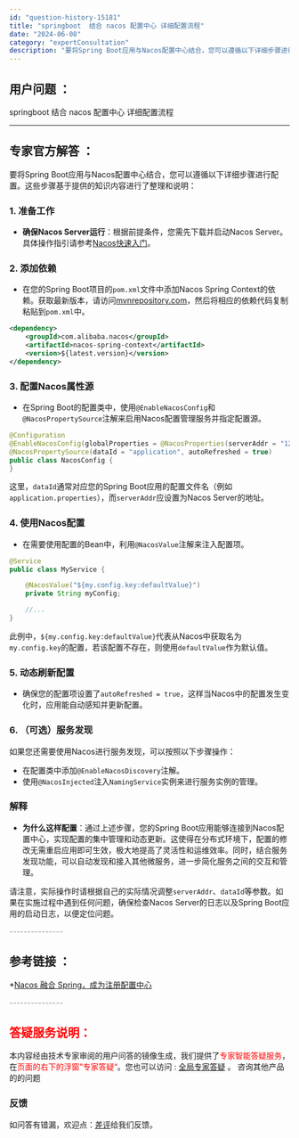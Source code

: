 ```yaml
---
id: "question-history-15181"
title: "springboot  结合 nacos 配置中心 详细配置流程"
date: "2024-06-08"
category: "expertConsultation"
description: "要将Spring Boot应用与Nacos配置中心结合，您可以遵循以下详细步骤进行配置。这些步骤基于提供的知识内容进行了整理和说明：### 1. 准备工作- **确保Nacos Server运行**：根据前提条件，您需先下载并启动Nacos Server。具体操作指引请参考[Nacos快速入门](."
---
```


## 用户问题 ： 
 springboot  结合 nacos 配置中心 详细配置流程  

---------------
## 专家官方解答 ：

要将Spring Boot应用与Nacos配置中心结合，您可以遵循以下详细步骤进行配置。这些步骤基于提供的知识内容进行了整理和说明：

### 1. 准备工作
- **确保Nacos Server运行**：根据前提条件，您需先下载并启动Nacos Server。具体操作指引请参考[Nacos快速入门](../quickstart/quick-start.md)。

### 2. 添加依赖
- 在您的Spring Boot项目的`pom.xml`文件中添加Nacos Spring Context的依赖。获取最新版本，请访问[mvnrepository.com](https://mvnrepository.com/artifact/com.alibaba.nacos/nacos-spring-context)，然后将相应的依赖代码复制粘贴到`pom.xml`中。

```xml
<dependency>
    <groupId>com.alibaba.nacos</groupId>
    <artifactId>nacos-spring-context</artifactId>
    <version>${latest.version}</version>
</dependency>
```

### 3. 配置Nacos属性源
- 在Spring Boot的配置类中，使用`@EnableNacosConfig`和`@NacosPropertySource`注解来启用Nacos配置管理服务并指定配置源。

```java
@Configuration
@EnableNacosConfig(globalProperties = @NacosProperties(serverAddr = "127.0.0.1:8848"))
@NacosPropertySource(dataId = "application", autoRefreshed = true)
public class NacosConfig {
}
```
这里，`dataId`通常对应您的Spring Boot应用的配置文件名（例如`application.properties`），而`serverAddr`应设置为Nacos Server的地址。

### 4. 使用Nacos配置
- 在需要使用配置的Bean中，利用`@NacosValue`注解来注入配置项。

```java
@Service
public class MyService {

    @NacosValue("${my.config.key:defaultValue}")
    private String myConfig;

    //...
}
```
此例中，`${my.config.key:defaultValue}`代表从Nacos中获取名为`my.config.key`的配置，若该配置不存在，则使用`defaultValue`作为默认值。

### 5. 动态刷新配置
- 确保您的配置项设置了`autoRefreshed = true`，这样当Nacos中的配置发生变化时，应用能自动感知并更新配置。

### 6. （可选）服务发现
如果您还需要使用Nacos进行服务发现，可以按照以下步骤操作：
- 在配置类中添加`@EnableNacosDiscovery`注解。
- 使用`@NacosInjected`注入`NamingService`实例来进行服务实例的管理。

### 解释
- **为什么这样配置**：通过上述步骤，您的Spring Boot应用能够连接到Nacos配置中心，实现配置的集中管理和动态更新。这使得在分布式环境下，配置的修改无需重启应用即可生效，极大地提高了灵活性和运维效率。同时，结合服务发现功能，可以自动发现和接入其他微服务，进一步简化服务之间的交互和管理。

请注意，实际操作时请根据自己的实际情况调整`serverAddr`、`dataId`等参数。如果在实施过程中遇到任何问题，确保检查Nacos Server的日志以及Spring Boot应用的启动日志，以便定位问题。


<font color="#949494">---------------</font> 


## 参考链接 ：

*[Nacos 融合 Spring，成为注册配置中心](https://nacos.io/docs/latest/ecology/use-nacos-with-spring)


 <font color="#949494">---------------</font> 
 


## <font color="#FF0000">答疑服务说明：</font> 

本内容经由技术专家审阅的用户问答的镜像生成，我们提供了<font color="#FF0000">专家智能答疑服务</font>，在<font color="#FF0000">页面的右下的浮窗”专家答疑“</font>。您也可以访问 : [全局专家答疑](https://answer.opensource.alibaba.com/docs/intro) 。 咨询其他产品的的问题

### 反馈
如问答有错漏，欢迎点：[差评](https://ai.nacos.io/user/feedbackByEnhancerGradePOJOID?enhancerGradePOJOId=15201)给我们反馈。
